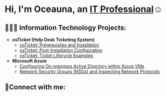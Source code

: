 <h1>Hi, I'm Oceauna, an <a href="https://linkedin.com/in/oceaunalovett">IT Professional</a>☺</h1>

<h2>👩🏾‍💻 Information Technology Projects:</h2>

- <b>osTicket (Help Desk Ticketing System)</b>
  - [osTicket: Prerequisites and Installation](https://github.com/olovett/osticket-prereqs)
  - [osTicket: Post-Installation Configuration](https://github.com/olovett/post-install-config)
  - [osTicket: Ticket Lifecycle Examples](https://github.com/olovett/ticket-lifecycle)
- <b>Microsoft Azure</b>
  - [Configuring On-premises Active Directory within Azure VMs](https://github.com/olovett/configure-ad)
  - [Network Security Groups (NSGs) and Inspecting Network Protocols](https://github.com/olovett/azure-network-protocols)

<h2>🤳Connect with me:</h2>

[linkedin]: https://linkedin.com/in/oceaunalovett
